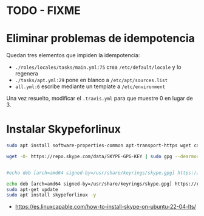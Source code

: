 # TODO - FIXME

# Eliminar problemas de idempotencia

Quedan tres elementos que impiden la idempotencia:


* `./roles/locales/tasks/main.yml:75` crea `/etc/default/locale` y lo regenera
* `./tasks/apt.yml:29` pone en blanco a `/etc/apt/sources.list`
* `all.yml:6` escribe mediante un template a `/etc/environment`

Una vez resuelto, modificar el `.travis.yml` para que muestre 0 en lugar de 3.

# Instalar Skypeforlinux

```bash
sudo apt install software-properties-common apt-transport-https wget ca-certificates gnupg2 -y

wget -O- https://repo.skype.com/data/SKYPE-GPG-KEY | sudo gpg --dearmor | sudo tee /usr/share/keyrings/skype.gpg > /dev/null


#echo deb [arch=amd64 signed-by=/usr/share/keyrings/skype.gpg] https://repo.skype.com/deb unstable main | sudo tee /etc/apt/sources.list.d/skype-stable.list

echo deb [arch=amd64 signed-by=/usr/share/keyrings/skype.gpg] https://repo.skype.com/deb stable main | sudo tee /etc/apt/sources.list.d/skype-stable.list
sudo apt-get update
sudo apt install skypeforlinux -y

```

* https://es.linuxcapable.com/how-to-install-skype-on-ubuntu-22-04-lts/
